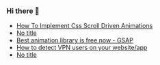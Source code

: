 ### Hi there 👋

<!-- daily.dev BOOKMARKS:START -->
- [How To Implement Css Scroll Driven Animations](https://app.daily.dev/posts/H0RznjdeS?utm_source=rss&utm_medium=bookmarks&utm_campaign=PnGboN99PhXCxFrWGGg2C)
- [No title](https://app.daily.dev/posts/7IRscc2Iw?utm_source=rss&utm_medium=bookmarks&utm_campaign=PnGboN99PhXCxFrWGGg2C)
- [Best animation library is free now - GSAP](https://app.daily.dev/posts/MgDk8xexK?utm_source=rss&utm_medium=bookmarks&utm_campaign=PnGboN99PhXCxFrWGGg2C)
- [How to detect VPN users on your website/app](https://app.daily.dev/posts/pXLcEMEPK?utm_source=rss&utm_medium=bookmarks&utm_campaign=PnGboN99PhXCxFrWGGg2C)
- [No title](https://app.daily.dev/posts/7NpDrZTnD?utm_source=rss&utm_medium=bookmarks&utm_campaign=PnGboN99PhXCxFrWGGg2C)
<!-- daily.dev BOOKMARKS:END -->

<!--
**dinesh4monto/dinesh4monto** is a ✨ _special_ ✨ repository because its `README.md` (this file) appears on your GitHub profile.

Here are some ideas to get you started:

- 🔭 I’m currently working on ...
- 🌱 I’m currently learning ...
- 👯 I’m looking to collaborate on ...
- 🤔 I’m looking for help with ...
- 💬 Ask me about ...
- 📫 How to reach me: ...
- 😄 Pronouns: ...
- ⚡ Fun fact: ...
-->
